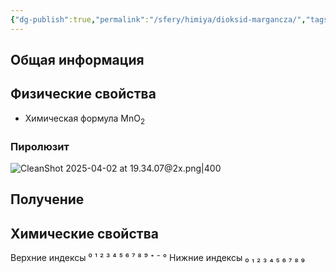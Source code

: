 ```yaml
---
{"dg-publish":true,"permalink":"/sfery/himiya/dioksid-margancza/","tags":["Неорганика"]}
---
```


## Общая информация
## Физические свойства
- Химическая формула MnO<sub>2</sub>
### Пиролюзит
![CleanShot 2025-04-02 at 19.34.07@2x.png|400](/img/user/%D0%90%D1%80%D1%85%D0%B8%D0%B2/%D0%9A%D1%8D%D1%88/CleanShot%202025-04-02%20at%2019.34.07@2x.png)
## Получение
## Химические свойства

Верхние индексы ⁰ ¹ ² ³ ⁴ ⁵ ⁶ ⁷ ⁸ ⁹ ⁺ ⁻ °
Нижние индексы ₀ ₁ ₂ ₃ ₄ ₅ ₆ ₇ ₈ ₉ 
